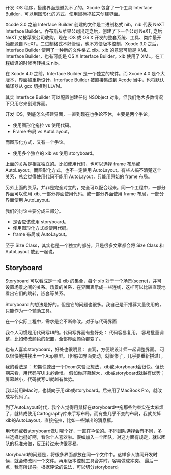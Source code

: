 开发 iOS 程序，搭建界面是避免不了的。Xcode 包含了一个工具 Interface Builder，可以用图形化的方式，使用鼠标拖拉来创建界面。

Xcode 3.0 之前 Interface Builder 创建的文件是二进制格式 nib，nib 代表 NeXT Interface Builder。乔布斯从苹果公司出走之后，创建了下一个公司 NeXT, 之后 NeXT 又被苹果公司收购。现在 iOS 或 OS X 开发的整套系统、工具、类库最开始都源自 NeXT。二进制格式不好管理，也不方便版本控制，Xcode 3.0 之后，Interface Builder 使用了一种新的文件格式 xib。xib 的意思可能是 XML Interface Builder，也有可能是 OS X Interface Builder。xib 使用了 XML，在工程编译的时候再转换成 nib。

在 Xcode 4.0 之前，Interface Builder 是一个独立的软件。而 Xcode 4.0 是个大版本，界面被重新设计，Interface Builder 被直接集成到 Xcode 当中，也将默认编译器从 gcc 切换到 LLVM。

其实 Interface Builder 可以配置创建任何 NSObject 对象，但我们绝大多数情况下只用它来创建界面。

开发 iOS，到底怎么搭建界面，一直到现在也争论不休，主要是两个争论。

* 使用图形化拖拉 vs 使用代码。
* Frame 布局 vs AutoLayout。

而图形化方式，又有一个争论。

* 使用多个独立的 xib vs 使用 storyboard。

上面的关系是相互独立的。比如使用代码，也可以选择 frame 布局或 AutoLayout。而图形化方式，也不一定使用 AutoLayout。有些人搞不清楚这个关系，总会觉得使用代码不能用 AutoLayout，只能用原始的 frame 布局。

另外上面的关系，并非是完全对立的，完全可以配合起来。同一个工程中，一部分界面可以使用 xib, 一部分界面使用代码。或一部分界面使用 frame 布局，一部分界面使用 AutoLayout。

我们的讨论主要分成三部分。

* 是否应该使用 storyboard。
* 使用图形化方式或使用代码。
* frame 布局或 AutoLayout。

至于 Size Class，其实也是一个独立的部分，只是很多文章都会将 Size Class 和 AutoLayout 放到一起说。

## Storyboard

Storyboard 可以看成是一堆 xib 的集合，每个 xib 对于一个场景(scene)，并可设置场景之间的关系。场景的关系，在界面表示成一些连线，这样可以比较直观地看出它们的跳转，嵌套等关系。

Storyboard 的想法是好的。但是它的问题也很多。我自己是不推荐大量使用的，只能作为一个辅助工具。

在一个实际工程中，需求是会不断修改。对于与代码界面


我个人习惯是用代码写UI的。代码写界面有些好处：
代码容易复用。
容易批量调整，比如修改颜色的配置，全部界面颜色都变了。

也有人喜欢storyboard，好处也很明显：
直观，方便跟设计师一起调整界面。
可以很快地拼接出一个App原型。（但假如界面变动，就很惨了，几乎要重新拼过）。

我的看法是：
短期快速出一个Deom来验证想法，xib或storyboard会很快。但长期来看，用代码写UI未必会慢。
假如你屏幕越大，xib或storyboard就越有优势；屏幕越小，代码就写UI就越有优势。

我以前用iMac时，也倾向于用xib或storyboard。后来用了MacBook Pro，就改成写代码了。

到了AutoLayout时代，我个人觉得用鼠标在storyboard中拖那些约束实在太麻烦了，就转成使用Cartography库来手写布局。而有些几乎不变的布局，我就关掉xib的AutoLayout，直接拖拉，比如一些弹出的消息框。

用代码或者storyboard做UI哪个好，一直在争论的。不同团队选择会有不同，多些选择也挺好啊，看你个人喜欢啦。假如加入一个团队，对这方面有规定，就以团队的标准来做，反正转过来也很容易。

storyboard的问题是，将很多界面都放在同一个文件中。这样多人协同开发时候，就会修改同一个文件。再用版本控制工具合并时，容易做成冲突。
最后一点，我有所误导。根据评论的说法，可以切分storyboard。




